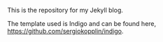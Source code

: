 This is the repository for my Jekyll blog. 

The template used is Indigo and can be found here, https://github.com/sergiokopplin/indigo.
